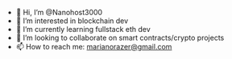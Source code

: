 - 👋 Hi, I’m @Nanohost3000
- 👀 I’m interested in blockchain dev
- 🌱 I’m currently learning fullstack eth dev
- 💞️ I’m looking to collaborate on smart contracts/crypto projects
- 📫 How to reach me: marianorazer@gmail.com

<!---
Nanohost3000/Nanohost3000 is a ✨ special ✨ repository because its `README.md` (this file) appears on your GitHub profile.
You can click the Preview link to take a look at your changes.
--->
